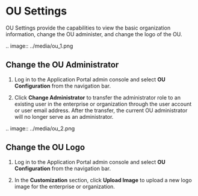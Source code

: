 # OU Settings

OU Settings provide the capabilities to view the basic organization information, change the OU administer, and change the logo of the OU.

.. image:: ../media/ou_1.png

## Change the OU Administrator

1. Log in to the Application Portal admin console and select **OU Configuration** from the navigation bar.

2. Click **Change Administrator** to transfer the administrator role to an existing user in the enterprise or organization through the user account or user email address. After the transfer, the current OU administrator will no longer serve as an administrator.

  .. image:: ../media/ou_2.png

## Change the OU Logo

1. Log in to the Application Portal admin console and select **OU Configuration** from the navigation bar.

2. In the **Customization** section, click **Upload Image** to upload a new logo image for the enterprise or organization.

<!-- end -->

